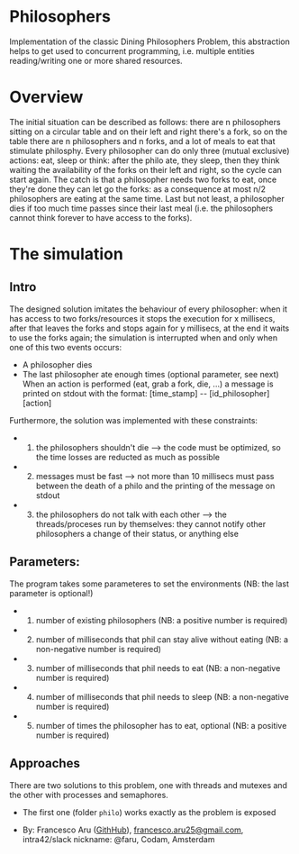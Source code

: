 # Philosophers
Implementation of the classic Dining Philosophers Problem, this abstraction helps to get used to concurrent programming, i.e. multiple entities reading/writing one or more shared resources.


# Overview
The initial situation can be described as follows: there are n philosophers sitting on a circular table and on their left and right there's a fork, so on the table there are n philosophers and n forks, and a lot of meals to eat that stimulate philosphy. 
Every philosopher can do only three (mutual exclusive) actions: eat, sleep or think: after the philo ate, they sleep, then they think waiting the availability of the forks on their left and right, so the cycle can start again. The catch is that a philosopher needs two forks to eat, once they're done they can let go the forks: as a consequence at most n/2 philosophers are eating at the same time. Last but not least, a philosopher dies if too much time passes since their last meal (i.e. the philosophers cannot think forever to have access to the forks).


# The simulation
## Intro
The designed solution imitates the behaviour of every philosopher: when it has access to two forks/resources it stops the execution for x millisecs, after that leaves the forks and stops again for y millisecs, at the end it waits to use the forks again; the simulation is interrupted when and only when one of this two events occurs:
- A philosopher dies
- The last philosopher ate enough times (optional parameter, see next)
When an action is performed (eat, grab a fork, die, ...) a message is printed on stdout with the format:
        [time_stamp] -- [id_philosopher] [action]

Furthermore, the solution was implemented with these constraints:
- 1) the philosophers shouldn't die                   --> the code must be optimized, so the time losses are reducted as much as possible
- 2) messages must be fast                            --> not more than 10 millisecs must pass between the death of a philo and the printing of the message on stdout
- 3) the philosophers do not talk with each other     --> the threads/proceses run by themselves: they cannot notify other philosophers a change of their status, or anything else

## Parameters:
The program takes some parameteres to set the environments (NB: the last parameter is optional!)
- 1) number of existing philosophers  (NB: a positive number is required)
- 2) number of milliseconds that phil can stay alive without eating   (NB: a non-negative number is required)
- 3) number of milliseconds that phil needs to eat    (NB: a non-negative number is required)
- 4) number of milliseconds that phil needs to sleep  (NB: a non-negative number is required)
- 5) number of times the philosopher has to eat, optional (NB: a positive number is required)

## Approaches
There are two solutions to this problem, one with threads and mutexes and the other with processes and semaphores.
- The first one (folder ```philo```) works exactly as the problem is exposed



- By: Francesco Aru ([GithHub](https://github.com/Orpheus-3145)), francesco.aru25@gmail.com, intra42/slack nickname: @faru, Codam, Amsterdam
